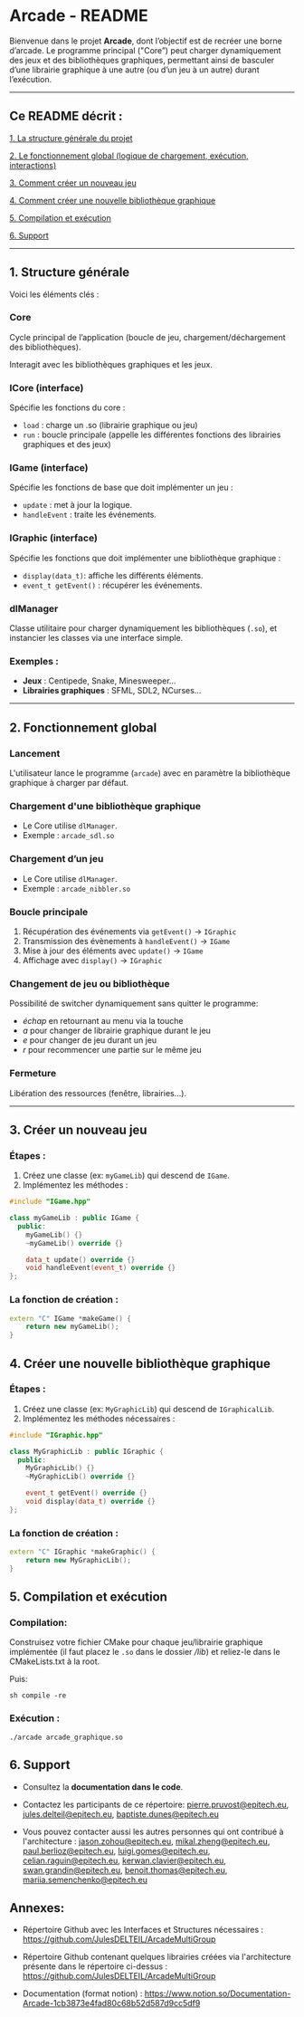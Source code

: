 # Arcade - README

Bienvenue dans le projet **Arcade**, dont l’objectif est de recréer une borne d’arcade. Le programme principal ("Core”) peut charger dynamiquement des jeux et des bibliothèques graphiques, permettant ainsi de basculer d’une librairie graphique à une autre (ou d’un jeu à un autre) durant l’exécution.

---

## Ce README décrit :

[1. La structure générale du projet](#1-structure-générale)

[2. Le fonctionnement global (logique de chargement, exécution, interactions)](#2-fonctionnement-global)

[3. Comment créer un nouveau jeu](#3-créer-un-nouveau-jeu)

[4. Comment créer une nouvelle bibliothèque graphique](#4-créer-une-nouvelle-bibliothèque-graphique)

[5. Compilation et exécution](#5-compilation-et-exécution)

[6. Support](#6-support)

---

## 1. Structure générale

Voici les éléments clés :

### Core
Cycle principal de l’application (boucle de jeu, chargement/déchargement des bibliothèques).

Interagit avec les bibliothèques graphiques et les jeux.

### ICore (interface)
Spécifie les fonctions du core :

- `load` : charge un .so (librairie graphique ou jeu)
- `run` : boucle principale (appelle les différentes fonctions des librairies graphiques et des jeux)


### IGame (interface)
Spécifie les fonctions de base que doit implémenter un jeu :

- `update` : met à jour la logique.
- `handleEvent` : traite les événements.

### IGraphic (interface)
Spécifie les fonctions que doit implémenter une bibliothèque graphique :

- `display(data_t)`: affiche les différents éléments.
- `event_t getEvent()` : récupérer les événements.

### dlManager
Classe utilitaire pour charger dynamiquement les bibliothèques (`.so`), et instancier les classes via une interface simple.

### Exemples :
- **Jeux** : Centipede, Snake, Minesweeper...
- **Librairies graphiques** : SFML, SDL2, NCurses...

---

## 2. Fonctionnement global

### Lancement
L'utilisateur lance le programme (`arcade`) avec en paramètre la bibliothèque graphique à charger par défaut.

### Chargement d'une bibliothèque graphique
- Le Core utilise `dlManager`.
- Exemple : `arcade_sdl.so`

### Chargement d’un jeu
- Le Core utilise `dlManager`.
- Exemple : `arcade_nibbler.so`

### Boucle principale
1. Récupération des événements via `getEvent()` -> `IGraphic`
2. Transmission des évènements à `handleEvent()` -> `IGame`
3. Mise à jour des éléments avec `update()` -> `IGame`
4. Affichage avec `display()` -> `IGraphic`

### Changement de jeu ou bibliothèque
Possibilité de switcher dynamiquement sans quitter le programme:
- *échap* en retournant au menu via la touche
- *a* pour changer de librairie graphique durant le jeu
- *e* pour changer de jeu durant un jeu
- *r* pour recommencer une partie sur le même jeu

### Fermeture
Libération des ressources (fenêtre, librairies...).

---

## 3. Créer un nouveau jeu

### Étapes :

1. Créez une classe (ex: `myGameLib`) qui descend de `IGame`.
2. Implémentez les méthodes :

```cpp
#include "IGame.hpp"

class myGameLib : public IGame {
  public:
    myGameLib() {}
    ~myGameLib() override {}

    data_t update() override {}
    void handleEvent(event_t) override {}
};
```

### La fonction de création :

```cpp
extern "C" IGame *makeGame() {
    return new myGameLib();
}
```

## 4. Créer une nouvelle bibliothèque graphique

### Étapes :

1. Créez une classe (ex: `MyGraphicLib`) qui descend de `IGraphicalLib`.
2. Implémentez les méthodes nécessaires :

```cpp
#include "IGraphic.hpp"

class MyGraphicLib : public IGraphic {
  public:
    MyGraphicLib() {}
    ~MyGraphicLib() override {}

    event_t getEvent() override {}
    void display(data_t) override {}
};
```

### La fonction de création :

```cpp
extern "C" IGraphic *makeGraphic() {
    return new MyGraphicLib();
}
```

## 5. Compilation et exécution

### Compilation:

Construisez votre fichier CMake pour chaque jeu/librairie graphique implémentée (il faut placez le `.so` dans le dossier */lib*) et reliez-le dans le CMakeLists.txt à la root.

Puis:

```
sh compile -re
```

### Exécution :

```
./arcade arcade_graphique.so
```

## 6. Support

- Consultez la **documentation dans le code**.

- Contactez les participants de ce répertoire: pierre.pruvost@epitech.eu, jules.delteil@epitech.eu, baptiste.dunes@epitech.eu

- Vous pouvez contacter aussi les autres personnes qui ont contribué à l'architecture : jason.zohou@epitech.eu, mikal.zheng@epitech.eu, paul.berlioz@epitech.eu, luigi.gomes@epitech.eu, celian.raguin@epitech.eu, kerwan.clavier@epitech.eu, swan.grandin@epitech.eu, benoit.thomas@epitech.eu, mariia.semenchenko@epitech.eu 


## Annexes:

- Répertoire Github avec les Interfaces et Structures nécessaires : https://github.com/JulesDELTEIL/ArcadeMultiGroup

- Répertoire Github contenant quelques librairies créées via l'architecture présente dans le répertoire ci-dessus : https://github.com/JulesDELTEIL/ArcadeMultiGroup

- Documentation (format notion) : https://www.notion.so/Documentation-Arcade-1cb3873e4fad80c68b52d587d9cc5df9
